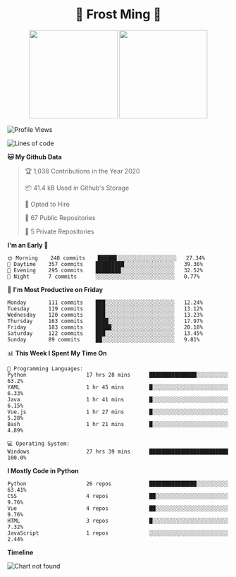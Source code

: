 <h1 align="center">🦄 Frost Ming 🐍</h1>

<p align="center">
  <img height="200" src="https://github-readme-stats.vercel.app/api?username=frostming&show_icons=true&theme=dracula&include_all_commits=true" />
  <img height="200" src="https://github-readme-stats.vercel.app/api/top-langs/?username=frostming&theme=dracula&show_icons=true" />
</p>

<!--START_SECTION:waka-->
![Profile Views](http://img.shields.io/badge/Profile%20Views-15-blue)

![Lines of code](https://img.shields.io/badge/From%20Hello%20World%20I%27ve%20Written-13.6%20million%20lines%20of%20code-blue)

**🐱 My Github Data** 

> 🏆 1,038 Contributions in the Year 2020
 > 
> 📦 41.4 kB Used in Github's Storage 
 > 
> 💼 Opted to Hire
 > 
> 📜 67 Public Repositories
 > 
> 🔑 5 Private Repositories 

**I'm an Early 🐤** 

```text
🌞 Morning    248 commits    ██████░░░░░░░░░░░░░░░░░░░   27.34% 
🌆 Daytime    357 commits    █████████░░░░░░░░░░░░░░░░   39.36% 
🌃 Evening    295 commits    ████████░░░░░░░░░░░░░░░░░   32.52% 
🌙 Night      7 commits      ░░░░░░░░░░░░░░░░░░░░░░░░░   0.77%

```
📅 **I'm Most Productive on Friday** 

```text
Monday       111 commits    ███░░░░░░░░░░░░░░░░░░░░░░   12.24% 
Tuesday      119 commits    ███░░░░░░░░░░░░░░░░░░░░░░   13.12% 
Wednesday    120 commits    ███░░░░░░░░░░░░░░░░░░░░░░   13.23% 
Thursday     163 commits    ████░░░░░░░░░░░░░░░░░░░░░   17.97% 
Friday       183 commits    █████░░░░░░░░░░░░░░░░░░░░   20.18% 
Saturday     122 commits    ███░░░░░░░░░░░░░░░░░░░░░░   13.45% 
Sunday       89 commits     ██░░░░░░░░░░░░░░░░░░░░░░░   9.81%

```


📊 **This Week I Spent My Time On** 

```text
💬 Programming Languages: 
Python                   17 hrs 28 mins      ███████████████░░░░░░░░░░   63.2% 
YAML                     1 hr 45 mins        █░░░░░░░░░░░░░░░░░░░░░░░░   6.33% 
Java                     1 hr 41 mins        █░░░░░░░░░░░░░░░░░░░░░░░░   6.15% 
Vue.js                   1 hr 27 mins        █░░░░░░░░░░░░░░░░░░░░░░░░   5.28% 
Bash                     1 hr 21 mins        █░░░░░░░░░░░░░░░░░░░░░░░░   4.89%

💻 Operating System: 
Windows                  27 hrs 39 mins      █████████████████████████   100.0%

```

**I Mostly Code in Python** 

```text
Python                   26 repos            ███████████████░░░░░░░░░░   63.41% 
CSS                      4 repos             ██░░░░░░░░░░░░░░░░░░░░░░░   9.76% 
Vue                      4 repos             ██░░░░░░░░░░░░░░░░░░░░░░░   9.76% 
HTML                     3 repos             █░░░░░░░░░░░░░░░░░░░░░░░░   7.32% 
JavaScript               1 repos             ░░░░░░░░░░░░░░░░░░░░░░░░░   2.44%

```


**Timeline**

![Chart not found](https://github.com/frostming/frostming/blob/master/charts/bar_graph.png) 


<!--END_SECTION:waka-->
